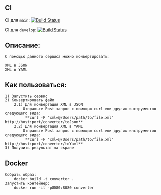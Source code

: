 ## CI

CI
для `main`:  [![Build Status](https://app.travis-ci.com/GetRhymes/ConverterXML.svg?branch=master)](https://app.travis-ci.com/GetRhymes/ConverterXML)

CI
для `develop`:  [![Build Status](https://app.travis-ci.com/GetRhymes/ConverterXML.svg?branch=master)](https://app.travis-ci.com/GetRhymes/ConverterXML)

## Описание:

    С помощью данного сервиса можно конвертировать:
    
    XML в JSON
    XML в YAML

## Как пользоваться:

    1) Запустить сервис
    2) Конвертировать файл
        2.1) Для конвертация XML в JSON
            Отправьте Post запрос с помощью curl или других инструментов следующего вида:
             **curl -F "xml=@/Users/path/to/file.xml" http://host:port/converter/toJson**
        2.2) Для конвертация XML в YAML
            Отправьте Post запрос с помощью curl или других инструментов следующего вида:
             **curl -F "xml=@/Users/path/to/file.xml" http://host:port/converter/toYaml**
    3) Получить результат на экране

## Docker
    Собрать образ:
        docker build -t converter .
    Запустить контейнер: 
        docker run -it -p8080:8080 converter
